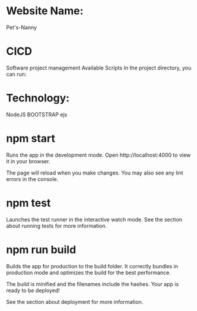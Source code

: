# Website Name: 
Pet's-Nanny

# CICD
Software project management
Available Scripts
In the project directory, you can run:

# Technology: 
NodeJS
BOOTSTRAP
ejs

# npm start
Runs the app in the development mode.
Open http://localhost:4000 to view it in your browser.

The page will reload when you make changes.
You may also see any lint errors in the console.

# npm test
Launches the test runner in the interactive watch mode.
See the section about running tests for more information.

# npm run build
Builds the app for production to the build folder.
It correctly bundles in production mode and optimizes the build for the best performance.

The build is minified and the filenames include the hashes.
Your app is ready to be deployed!

See the section about deployment for more information.
